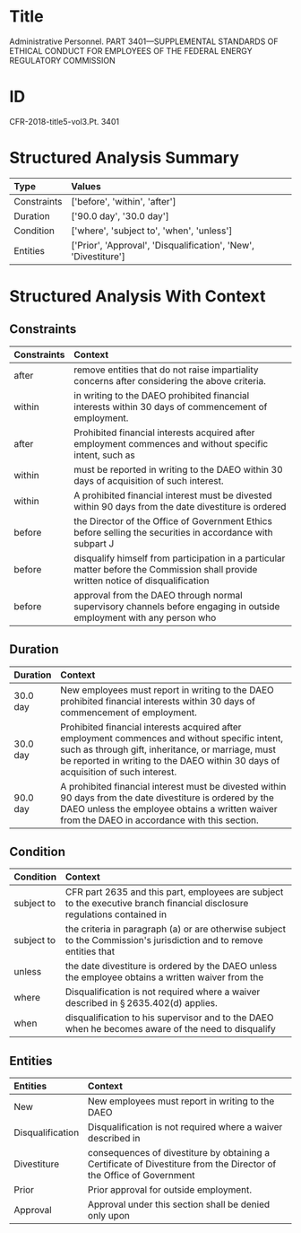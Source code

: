 # Title

 Administrative Personnel. PART 3401—SUPPLEMENTAL STANDARDS OF ETHICAL CONDUCT FOR EMPLOYEES OF THE FEDERAL ENERGY REGULATORY COMMISSION


# ID

 CFR-2018-title5-vol3.Pt. 3401


# Structured Analysis Summary

| Type        | Values                                                          |
|:------------|:----------------------------------------------------------------|
| Constraints | ['before', 'within', 'after']                                   |
| Duration    | ['90.0 day', '30.0 day']                                        |
| Condition   | ['where', 'subject to', 'when', 'unless']                       |
| Entities    | ['Prior', 'Approval', 'Disqualification', 'New', 'Divestiture'] |


# Structured Analysis With Context

 


## Constraints

| Constraints   | Context                                                                                                                             |
|:--------------|:------------------------------------------------------------------------------------------------------------------------------------|
| after         | remove entities that do not raise impartiality concerns after  considering the above criteria.                                      |
| within        | in writing to the DAEO prohibited financial interests within  30 days of commencement of employment.                                |
| after         | Prohibited financial interests acquired  after employment commences and without specific intent, such as                            |
| within        | must be reported in writing to the DAEO within  30 days of acquisition of such interest.                                            |
| within        | A prohibited financial interest must be divested  within 90 days from the date divestiture is ordered                               |
| before        | the Director of the Office of Government Ethics before selling the securities in accordance with subpart J                          |
| before        | disqualify himself from participation in a particular matter before the Commission shall provide written notice of disqualification |
| before        | approval from the DAEO through normal supervisory channels before engaging in outside employment with any person who                |


## Duration

| Duration   | Context                                                                                                                                                                                                                                 |
|:-----------|:----------------------------------------------------------------------------------------------------------------------------------------------------------------------------------------------------------------------------------------|
| 30.0 day   | New employees must report in writing to the DAEO prohibited financial interests within 30 days of commencement of employment.                                                                                                           |
| 30.0 day   | Prohibited financial interests acquired after employment commences and without specific intent, such as through gift, inheritance, or marriage, must be reported in writing to the DAEO within 30 days of acquisition of such interest. |
| 90.0 day   | A prohibited financial interest must be divested within 90 days from the date divestiture is ordered by the DAEO unless the employee obtains a written waiver from the DAEO in accordance with this section.                            |


## Condition

| Condition   | Context                                                                                                                  |
|:------------|:-------------------------------------------------------------------------------------------------------------------------|
| subject to  | CFR part 2635 and this part, employees are subject to the executive branch financial disclosure regulations contained in |
| subject to  | the criteria in paragraph (a) or are otherwise subject to the Commission's jurisdiction and to remove entities that      |
| unless      | the date divestiture is ordered by the DAEO unless the employee obtains a written waiver from the                        |
| where       | Disqualification is not required  where  a waiver described in &#167;&#8201;2635.402(d) applies.                         |
| when        | disqualification to his supervisor and to the DAEO when he becomes aware of the need to disqualify                       |


## Entities

| Entities         | Context                                                                                                             |
|:-----------------|:--------------------------------------------------------------------------------------------------------------------|
| New              | New employees must report in writing to the DAEO                                                                    |
| Disqualification | Disqualification is not required where a waiver described in                                                        |
| Divestiture      | consequences of divestiture by obtaining a Certificate of Divestiture from the Director of the Office of Government |
| Prior            | Prior  approval for outside employment.                                                                             |
| Approval         | Approval under this section shall be denied only upon                                                               |



